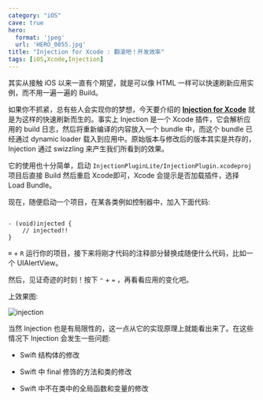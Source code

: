 ```yaml
---
category: "iOS"
cave: true
hero:
  format: 'jpeg'
  url: 'HERO_0055.jpg'
title: "Injection for Xcode : 翻滚吧！开发效率"
tags: [iOS,Xcode,Injection]
---
```

其实从接触 iOS 以来一直有个期望，就是可以像 HTML 一样可以快速刷新应用实例，而不用一遍一遍的 Build。

如果你不抓紧，总有些人会实现你的梦想，今天要介绍的 [**Injection for Xcode**](https://github.com/johnno1962/injectionforxcode) 就是为这样的快速刷新而生的。事实上 Injection 是一个 Xcode 插件，它会解析应用的 build 日志，然后将重新编译的内容放入一个 bundle 中，而这个 bundle 已经通过 dynamic loader 载入到应用中。原始版本与修改后的版本其实是共存的，Injection 通过 swizzling 来产生我们所看到的效果。

它的使用也十分简单，启动 `InjectionPluginLite/InjectionPlugin.xcodeproj` 项目后直接 Build 然后重启 Xcode即可，Xcode 会提示是否加载插件，选择 Load Bundle。

现在，随便启动一个项目，在某各类例如控制器中，加入下面代码:

```objc

- (void)injected {
	// injected!!
}

```

`⌘` + `R` 运行你的项目，接下来将刚才代码的注释部分替换成随便什么代码，比如一个 UIAlertView。

然后，见证奇迹的时刻！按下 `⌃` + `=` ，再看看应用的变化吧。

上效果图:

![injection](/assets/images/posts/content/Injection.gif)

当然 Injection 也是有局限性的，这一点从它的实现原理上就能看出来了。在这些情况下 Injection 会发生一些问题:

* Swift 结构体的修改

* Swift 中 final 修饰的方法和类的修改

* Swift 中不在类中的全局函数和变量的修改





